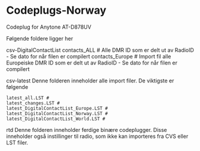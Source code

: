# Codeplugs-Norway
Codeplug for Anytone AT-D878UV

Følgende foldere ligger her 

 csv-DigitalContactList
	contacts_ALL # Alle DMR ID som er delt ut av RadioID - Se dato for når filen er compilert 
	contacts_Europe # Import fil alle Europeiske DMR ID som er delt ut av RadioID - Se dato for når filen er compilert 
	
 csv-latest
	Denne folderen inneholder alle import filer.
	De viktigste er følgende
	
	latest_all.LST # 
	latest_changes.LST #
	latest_DigitalContactList_Europe.LST #
	latest_DigitalContactList_Norway.LST #
	latest_DigitalContactList_World.LST #
	
rtd 
	Denne folderen inneholder ferdige binære codeplugger.
	Disse inneholder også instillinger til radio, som ikke kan importeres fra CVS eller LST filer.  
	
	
